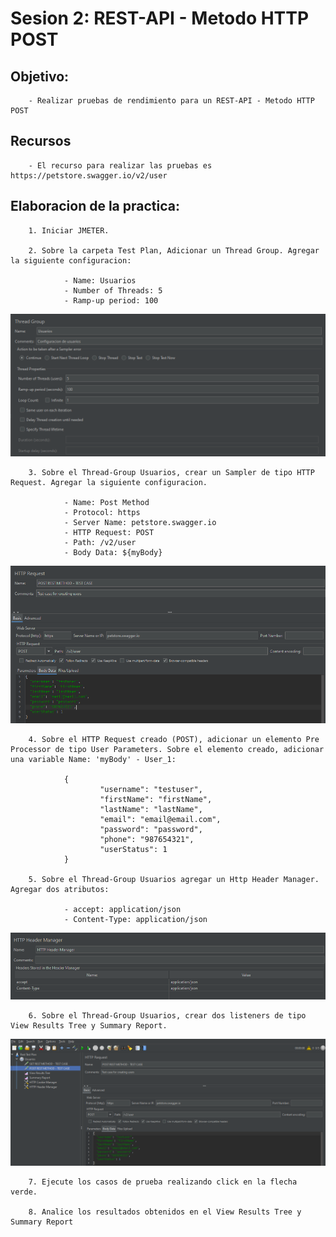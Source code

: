 # Sesion 2: REST-API - Metodo HTTP POST 

## Objetivo: 

        - Realizar pruebas de rendimiento para un REST-API - Metodo HTTP POST


## Recursos

        - El recurso para realizar las pruebas es https://petstore.swagger.io/v2/user


## Elaboracion de la practica: 

        1. Iniciar JMETER. 

        2. Sobre la carpeta Test Plan, Adicionar un Thread Group. Agregar la siguiente configuracion:

                - Name: Usuarios 
                - Number of Threads: 5 
                - Ramp-up period: 100

![alt text](S3_1.png)


        3. Sobre el Thread-Group Usuarios, crear un Sampler de tipo HTTP Request. Agregar la siguiente configuracion. 

                - Name: Post Method
                - Protocol: https
                - Server Name: petstore.swagger.io
                - HTTP Request: POST 
                - Path: /v2/user
                - Body Data: ${myBody}

                        
                 
![alt text](S3_2.png)

        4. Sobre el HTTP Request creado (POST), adicionar un elemento Pre Processor de tipo User Parameters. Sobre el elemento creado, adicionar una variable Name: 'myBody' - User_1: 

                { 
                        "username": "testuser",
                        "firstName": "firstName",
                        "lastName": "lastName",
                        "email": "email@email.com",
                        "password": "password",
                        "phone": "987654321",
                        "userStatus": 1 
                } 

        5. Sobre el Thread-Group Usuarios agregar un Http Header Manager. Agregar dos atributos: 

                - accept: application/json
                - Content-Type: application/json

![alt text](S3_3.png)


        6. Sobre el Thread-Group Usuarios, crear dos listeners de tipo View Results Tree y Summary Report.

 ![alt text](S3_4.png)       


        7. Ejecute los casos de prueba realizando click en la flecha verde. 

        8. Analice los resultados obtenidos en el View Results Tree y Summary Report 